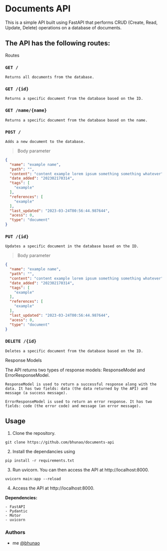 # Documents API
This is a simple API built using FastAPI that performs CRUD (Create, Read, Update, Delete) operations on a database of documents.

## The API has the following routes:

Routes
### `GET /`

    Returns all documents from the database.

### `GET /{id}`

    Returns a specific document from the database based on the ID.

### `GET /name/{name}`

    Returns a specific document from the database based on the name.

### `POST /`

    Adds a new document to the database.

> Body parameter

```json
{
  "name": "example name",
  "path": "",
  "content": "content example lorem ipsum something something whatever",
  "date_added": "202302170314",
  "tags": [
    "example"
  ],
  "references": [
    "example"
  ],
  "last_updated": "2023-03-24T00:56:44.987644",
  "acess": 0,
  "type": "document"
}
```


### `PUT /{id}`

    Updates a specific document in the database based on the ID.

> Body parameter

```json
{
  "name": "example name",
  "path": "",
  "content": "content example lorem ipsum something something whatever",
  "date_added": "202302170314",
  "tags": [
    "example"
  ],
  "references": [
    "example"
  ],
  "last_updated": "2023-03-24T00:56:44.987644",
  "acess": 0,
  "type": "document"
}
```

### `DELETE /{id}`

    Deletes a specific document from the database based on the ID.

Response Models

The API returns two types of response models: ResponseModel and ErrorResponseModel.

    ResponseModel is used to return a successful response along with the data. It has two fields: data (the data returned by the API) and message (a success message).

    ErrorResponseModel is used to return an error response. It has two fields: code (the error code) and message (an error message).

## Usage

1. Clone the repository.
```shell
git clone https://github.com/bhunao/documents-api
```
2. Install the dependancies using
```shell
pip install -r requirements.txt
```
3. Run uvicorn. You can then access the API at http://localhost:8000.
```shell
uvicorn main:app --reload
```
4. Access the API at http://localhost:8000.

**Dependencies:**

    - FastAPI
    - Pydantic
    - Motor
    - uvicorn

### Authors

- me [@bhunao](github.com/bhunao)